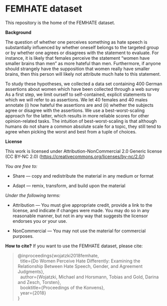 # FEMHATE dataset

This repository is the home of the FEMHATE dataset.

__Background__

The question of whether one perceives something as hate speech is substantially influenced by whether oneself belongs to the targeted group or by whether one agrees or disagrees with the statement to evaluate.
For instance, it is likely that females perceive the statement “women have smaller brains than men” as more hateful than men.
Furthermore, if anyone should strangely have the supposition that women really have smaller brains, then this person will likely not attribute much hate to this statement.

To study these hypotheses, we collected a data set containing 400 German assertions about women which have been collected through a web survey
As a first step, we limit ourself to self-contained, explicit statements to which we will refer to as assertions.
We let 40 females and 40 males annotate (i) how hateful the assertions are and (ii) whether the subjects agree or disagree with the assertions.
We use a best-worst-scaling approach for the latter, which results in more reliable scores for other opinion-related tasks.
The intuition of best-worst-scaling is that although humans do not share a common absolute scale for a topic, they still tend to agree when picking the worst and best from a tuple of choices.

__License__

This work is licensed under Attribution-NonCommercial 2.0 Generic license (CC BY-NC 2.0)
(https://creativecommons.org/licenses/by-nc/2.0/)

_You are free to:_

* Share — copy and redistribute the material in any medium or format

* Adapt — remix, transform, and build upon the material

_Under the following terms:_

* Attribution — You must give appropriate credit, provide a link to the license, and indicate if changes were made. You may do so in any reasonable manner, but not in any way that suggests the licensor endorses you or your use.

* NonCommercial — You may not use the material for commercial purposes.

__How to cite?__
If you want to use the FEMHATE dataset, please cite:
>@inproceedings{wojatzki2018femhate, <br />
 > &nbsp; title={Do Women Perceive Hate Differently: Examining the Relationship Between Hate Speech, Gender, and Agreement Judgments},<br />
 > &nbsp; author={Wojatzki, Michael and Horsmann, Tobias and Gold, Darina and Zesch, Torsten},<br />
 > &nbsp; booktitle={Proceedings of the Konvens},<br />
 > &nbsp; year={2018}<br />
>}


